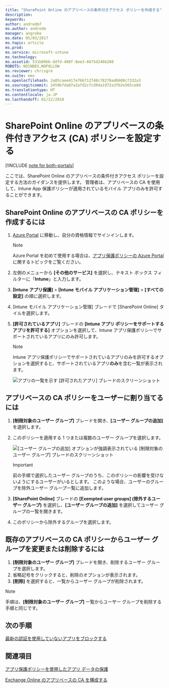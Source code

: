 ```yaml
---
title: "SharePoint Online のアプリベースの条件付きアクセス ポリシーを作成する"
description: 
keywords: 
author: andredm7
ms.author: andredm
manager: angrobe
ms.date: 05/03/2017
ms.topic: article
ms.prod: 
ms.service: microsoft-intune
ms.technology: 
ms.assetid: 531b09bb-ddfd-498f-8ee3-6675d2466208
ROBOTS: NOINDEX,NOFOLLOW
ms.reviewer: chrisgre
ms.suite: ems
ms.openlocfilehash: 2a85caee417e766712f48c78278ad6608c7332a3
ms.sourcegitcommit: 2459bfda07a2afd2cfcd94a1972a3fb2e565ce8d
ms.translationtype: HT
ms.contentlocale: ja-JP
ms.lasthandoff: 01/22/2018
---
```

# <a name="set-up-app-based-conditional-access-ca-policies-for-sharepoint-online"></a>SharePoint Online のアプリベースの条件付きアクセス (CA) ポリシーを設定する

[!INCLUDE [note for both-portals](../includes/note-for-both-portals.md)]

ここでは、SharePoint Online のアプリベースの条件付きアクセス ポリシーを設定する方法のガイダンスを提供します。 管理者は、アプリベースの CA を使用して、Intune App 保護ポリシーが適用されているモバイル アプリのみを許可することができます。

## <a name="to-create-the-app-based-ca-policy-for-sharepoint-online"></a>SharePoint Online のアプリベースの CA ポリシーを作成するには

1. [Azure Portal](https://portal.azure.com) に移動し、自分の資格情報でサインインします。

    > [!NOTE]
    > Azure Portal を初めて使用する場合は、[アプリ保護ポリシーの Azure Portal](azure-portal-for-microsoft-intune-mam-policies.md) に関するトピックをご覧ください。

2. 左側のメニューから **[その他のサービス]** を選択し、テキスト ボックス フィルターに「**Intune**」と入力します。

3. **[Intune アプリ保護]** > **[Intune モバイル アプリケーション管理]** > **[すべての設定]** の順に選択します。

4. [Intune モバイル アプリケーション管理] ブレードで [SharePoint Online] タイルを選択します。

5. **[許可されているアプリ]** ブレードの **[Intune アプリ ポリシーをサポートするアプリを許可する]** オプションを選択して、Intune アプリ保護ポリシーでサポートされているアプリにのみ許可します。

    > [!NOTE] 
    > Intune アプリ保護ポリシーでサポートされているアプリのみを許可するオプションを選択すると、サポートされているアプリ**のみ**を含む一覧が表示されます。

    ![アプリの一覧を示す [許可されたアプリ] ブレードのスクリーンショット](../media/mam-ca-spo-allowed-apps.png)

## <a name="to-assign-app-based-ca-policies-to-your-users"></a>アプリベースの CA ポリシーをユーザーに割り当てるには

1. **[制限対象のユーザー グループ]** ブレードを開き、**[ユーザー グループの追加]** を選択します。

2. このポリシーを適用する 1 つまたは複数のユーザー グループを選択します。

    ![[ユーザー グループの追加] オプションが強調表示されている [制限対象のユーザー グループ] ブレードのスクリーンショット](../media/mam-ca-spo-restricted-groups.png)

    > [!IMPORTANT] 
    > 前の手順で選択したユーザー グループのうち、このポリシーの影響を受けないようにするユーザーがいるとします。 このような場合、ユーザーのグループを除外ユーザー グループ一覧に追加します。 

3. **[SharePoint Online]** ブレードの **[Exempted user groups] \(除外するユーザー グループ)** を選択し、**[ユーザー グループの追加]** を選択してユーザー グループの一覧を開きます。

4. このポリシーから除外するグループを選択します。  

## <a name="to-modify-or-delete-user-groups-from-an-existing-app-based-ca-policy"></a>既存のアプリベースの CA ポリシーからユーザー グループを変更または削除するには

1. **[制限対象のユーザー グループ]** ブレードを開き、削除するユーザー グループを選択します。
2. 省略記号をクリックすると、削除のオプションが表示されます。
3. **[削除]** を選択すると、一覧からユーザー グループが削除されます。

> [!NOTE] 
> 手順は、**[制限対象のユーザー グループ]** 一覧からユーザー グループを削除する手順と同じです。

## <a name="next-steps"></a>次の手順

[最新の認証を使用していないアプリをブロックする](block-apps-with-no-modern-authentication.md)

## <a name="see-also"></a>関連項目

[アプリ保護ポリシーを使用したアプリ データの保護](protect-app-data-using-mobile-app-management-policies-with-microsoft-intune.md)

[Exchange Online のアプリベースの CA を構成する](mam-ca-for-exchange-online.md)
